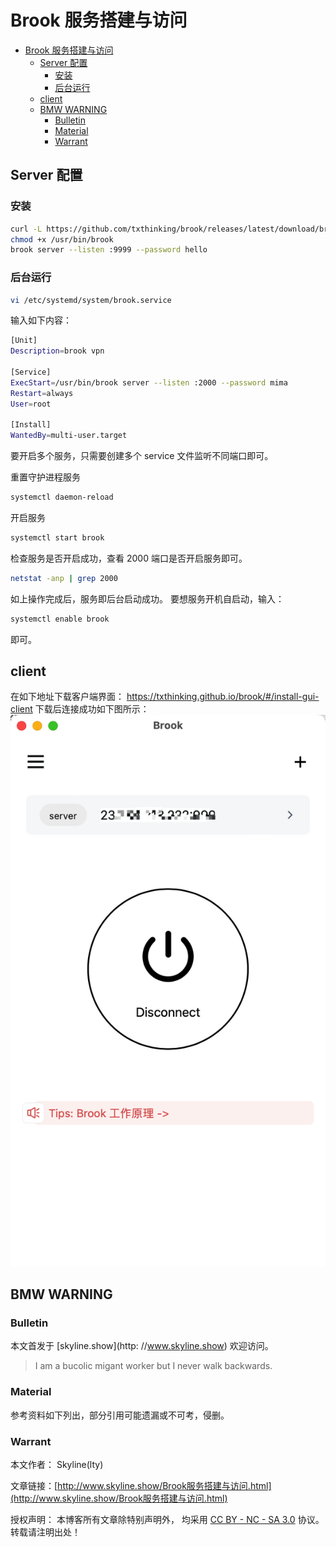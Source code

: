 # Brook 服务搭建与访问

<!-- @import "[TOC]" {cmd="toc" depthFrom=1 depthTo=6 orderedList=false} -->

<!-- code_chunk_output -->

- [Brook 服务搭建与访问](#brook-服务搭建与访问)
  - [Server 配置](#server-配置)
    - [安装](#安装)
    - [后台运行](#后台运行)
  - [client](#client)
  - [BMW WARNING](#bmw-warning)
    - [Bulletin](#bulletin)
    - [Material](#material)
    - [Warrant](#warrant)

<!-- /code_chunk_output -->

## Server 配置

### 安装

```sh
curl -L https://github.com/txthinking/brook/releases/latest/download/brook_linux_amd64 -o /usr/bin/brook
chmod +x /usr/bin/brook
brook server --listen :9999 --password hello
```

### 后台运行

```sh
vi /etc/systemd/system/brook.service
```

输入如下内容：

```sh
[Unit]
Description=brook vpn

[Service]
ExecStart=/usr/bin/brook server --listen :2000 --password mima
Restart=always
User=root

[Install]
WantedBy=multi-user.target
```

要开启多个服务，只需要创建多个 service 文件监听不同端口即可。

重置守护进程服务

```sh
systemctl daemon-reload
```

开启服务

```sh
systemctl start brook
```

检查服务是否开启成功，查看 2000 端口是否开启服务即可。

```sh
netstat -anp | grep 2000
```

如上操作完成后，服务即后台启动成功。
要想服务开机自启动，输入：

```sh
systemctl enable brook
```

即可。

## client

在如下地址下载客户端界面：
https://txthinking.github.io/brook/#/install-gui-client
下载后连接成功如下图所示：
![Brook服务搭建与访问20220118111315](https://raw.githubusercontent.com/skylinety/blog-pics/master/imgs/Brook%E6%9C%8D%E5%8A%A1%E6%90%AD%E5%BB%BA%E4%B8%8E%E8%AE%BF%E9%97%AE20220118111315.png)

## BMW WARNING

### Bulletin

本文首发于 [skyline.show](http: //www.skyline.show) 欢迎访问。

> I am a bucolic migant worker but I never walk backwards.

### Material

参考资料如下列出，部分引用可能遗漏或不可考，侵删。

>  

### Warrant

本文作者： Skyline(lty)

文章链接：[http://www.skyline.show/Brook服务搭建与访问.html](http://www.skyline.show/Brook服务搭建与访问.html)

授权声明： 本博客所有文章除特别声明外， 均采用 [CC BY - NC - SA 3.0](https://creativecommons.org/licenses/by-nc-sa/3.0/deed.zh) 协议。 转载请注明出处！
